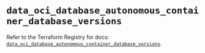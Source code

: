 # `data_oci_database_autonomous_container_database_versions`

Refer to the Terraform Registry for docs: [`data_oci_database_autonomous_container_database_versions`](https://registry.terraform.io/providers/oracle/oci/6.18.0/docs/data-sources/database_autonomous_container_database_versions).
